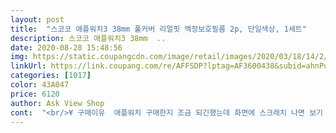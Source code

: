 ```yaml
---
layout: post 
title:  "스코코 애플워치3 38mm 풀커버 리얼핏 액정보호필름 2p, 단일색상, 1세트" 
description: 스코코 애플워치3 38mm  ..
date: 2020-08-28 15:48:56 
img: https://static.coupangcdn.com/image/retail/images/2020/03/18/14/2/a4b39500-04d2-4b54-99b7-5e797821c235.jpg 
linkUrl: https://link.coupang.com/re/AFFSDP?lptag=AF3600438&subid=ahnPublicAsk&pageKey=1362733759&itemId=2394128450&vendorItemId=70389382282&traceid=V0-113-487424e188725e66 
categories: [1017] 
color: 43A047 
price: 6120 
author: Ask View Shop 
cont:  "<br/>¥ 구매이유  애플워치 구매한지 조금 되긴했는데 화면에 스크래치 나면 보기 안좋을거같아서 저렴한 보호필름 구매했습니다.<br/><br/>¥ 사용후기  처음 왔을때 포장이 잘못된건지 필름이 봉지안에 붙어서 왔습니다.<br/> 빼다가 필름이 늘어나서 하나는 버렸습니다.<br/> 필름은 살짝 힘주거나 손톱 사용하면 쉽게 변형됩니다.<br/> 기포가 잘 안빠지고 기포 빼려고 힘조금주면 늘어날 수 있습니다.<br/> 부착 하긴 했는데 사용감은 뻑뻑해서 체감이 너무 됩니다.<br/> 처음에 작은 기포가 많이 생기는데 23일 놔두면 없어지기는 하네요.<br/> 그래도 보호필름인거 감안 하더라도 너무 지저분해보여요.<br/> 조금 실망했습니다.<br/><br/>¥ 상품총평  돈 아까워서 싼거로 주문했는데 싼게 비지떡이네요.<br/> 애플워치3를 중고로 팔고 애플워치6로 갈 예정이라 그냥 사용하려고 하는데, 다른사람에게 추천은 못하겠습니다.<br/><br/>결론적으로 범퍼케이스와 같이 쓰면 티도 안나도 좋을 것 같습니다.<br/><br/>구입하고 일년은 액정필름 하는게 좋을것 같아서 구입했어요<br/>두개나 있어서 필름 찢어져도 담에 또 붙일수있어서 좋네용ㅎㅎ<br/>만족스러운 구매입니다.<br/><br/>먼지는 꼭 없애고 다음으로 중요한게 잘못붙인것 같아보이는 것 때문에 (기포) 다시 붙이다가 접착력이 너덜너덜해지는 문제가 발생하고 필름을 버리게 되는 문제가 발생합니다.<br/><br/>밀대로 밀어도 기포 한두개 남았는데 담달 싹 없어지더라구요<br/>붙이기 힘들다고 하시는데 저는 잘 붙였어요!<br/>어차피 곡면까지 다 붙이는게 아니라 무지막지하게 정확하게 위치를 맞출 필요가 없습니다.<br/><br/>일단 제대로 붙이는게 중요합니다.<br/><br/>일주일 후기.<br/>.<br/><br/>제대로만 붙이면 만족감이 매우 높을 것으로 생각됩니다.<br/><br/>제품 윗면에 포스트잇 따위로 가이드 역할을 하고 최대한 정확히 붙이는게 포인트 입니다.<br/><br/>케이스 끼워서 테두리를 감춘다  매우 좋을것으로 추정됨.<br/>.<br/><br/>필름만 단독으로 사용  테두리가 점점 뜨는게 보여서 영 좋지 않음.<br/>.<br/><br/>한번 붙이고 남은 기포는 최대한 긁어서 밖으로 빼고 남은 기포는 냅두세요 결국 없어집니다.<br/><br/>흠... <br/>.<br/> 일단 테두리가 필연적으로 뜰 수 밖에 없는 구조같습니다.<br/><br/>" 
---
```

